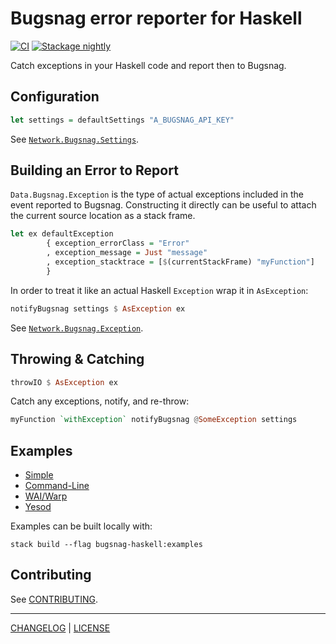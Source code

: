 # Bugsnag error reporter for Haskell

[![CI](https://github.com/pbrisbin/bugsnag-haskell/actions/workflows/ci.yml/badge.svg)](https://github.com/pbrisbin/bugsnag-haskell/actions/workflows/ci.yml)
[![Stackage nightly](https://github.com/pbrisbin/bugsnag-haskell/actions/workflows/nightly.yml/badge.svg)](https://github.com/pbrisbin/bugsnag-haskell/actions/workflows/nightly.yml)

Catch exceptions in your Haskell code and report then to Bugsnag.

## Configuration

```hs
let settings = defaultSettings "A_BUGSNAG_API_KEY"
```

See
[`Network.Bugsnag.Settings`](http://hackage.haskell.org/package/bugsnag-haskell/docs/Network-Bugsnag-Settings.html).

## Building an Error to Report

`Data.Bugsnag.Exception` is the type of actual exceptions included in the event
reported to Bugsnag. Constructing it directly can be useful to attach the
current source location as a stack frame.

```hs
let ex defaultException
        { exception_errorClass = "Error"
        , exception_message = Just "message"
        , exception_stacktrace = [$(currentStackFrame) "myFunction"]
        }
```

In order to treat it like an actual Haskell `Exception` wrap it in
`AsException`:

```hs
notifyBugsnag settings $ AsException ex
```

See
[`Network.Bugsnag.Exception`](http://hackage.haskell.org/package/bugsnag-haskell/docs/Network-Bugsnag-Exception.html).

## Throwing & Catching

```hs
throwIO $ AsException ex
```

Catch any exceptions, notify, and re-throw:

```hs
myFunction `withException` notifyBugsnag @SomeException settings
```

## Examples

- [Simple](./examples/simple/Main.hs)
- [Command-Line](./examples/cli/Main.hs)
- [WAI/Warp](./examples/warp/Main.hs)
- [Yesod](./examples/yesod/Main.hs)

Examples can be built locally with:

```console
stack build --flag bugsnag-haskell:examples
```

## Contributing

See [CONTRIBUTING](./CONTRIBUTING.md).

---

[CHANGELOG](./CHANGELOG.md) | [LICENSE](./LICENSE)
